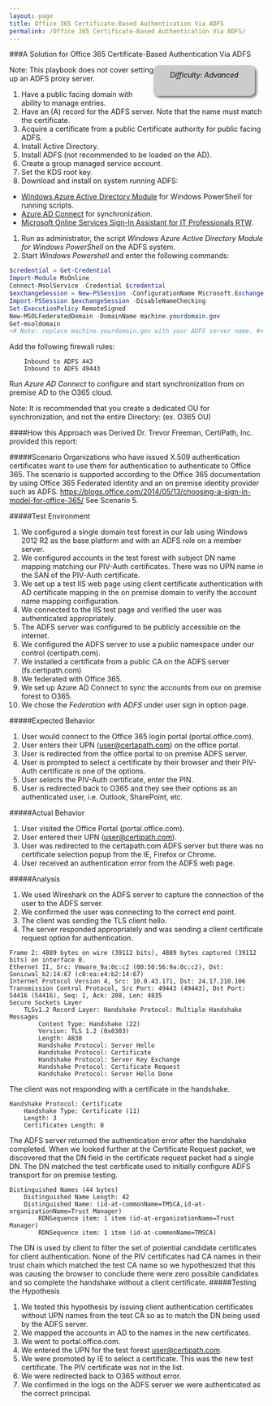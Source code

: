 ```yaml
---
layout: page
title: Office 365 Certificate-Based Authentication Via ADFS
permalink: /Office 365 Certificate-Based Authentication Via ADFS/
---
```

###A Solution for Office 365 Certificate-Based Authentication Via ADFS
<!--- The code below creates a difficulty identifier on the page, which can either 
be Beginner, Moderate, or Advanced depending on the technical knowledge required to 
complete the procedure. The example below includes text that mark the document as 
'Advanced', this string can be changed as needed.-->
<div style="float:right; padding:10px; margin-right:20px; border-radius:10px; width:180px; 
height:40px; box-shadow:3px 3px 5px 0px; text-align:center; background-color:#CCC; color:#666666">
<div style="color:#000000">
<em>Difficulty: Advanced</em>
</div>
</div>

Note: This playbook does not cover setting up an ADFS proxy server.

1. Have a public facing domain with ability to manage entries.
1. Have an (A) record for the ADFS server.  Note that the name must match the certificate.
1. Acquire a certificate from a public Certificate authority for public facing ADFS.
1. Install Active Directory.
1. Install ADFS (not recommended to be loaded on the AD).
1. Create a group managed service account.
1. Set the KDS root key.
1. Download and install on system running ADFS:
  * [Windows Azure Active Directory Module](http://go.microsoft.com/fwlink/p/?linkid=236297) for Windows PowerShell for running scripts.
  * [Azure AD Connect](http://go.microsoft.com/fwlink/?LinkId=615771) for synchronization.
  * [Microsoft Online Services Sign-In Assistant for IT Professionals RTW](https://www.microsoft.com/en-us/download/details.aspx?id=28177).

1. Run as administrator, the script _Windows Azure Active Directory Module for Windows PowerShell_
on the ADFS system.
1. Start _Windows Powershell_ and enter the following commands:

 ```powershell
$credential = Get-Credential 
Import-Module MsOnline
Connect-MsolService -Credential $credential
$exchangeSession = New-PSSession -ConfigurationName Microsoft.Exchange -ConnectionUri "https://outlook.office365.com/powershell-liveid/" -Credential $credential -Authentication "Basic" -AllowRedirection
Import-PSSession $exchangeSession -DisableNameChecking
Set-ExecutionPolicy RemoteSigned
New-MSOLFederatedDomain -DomainName machine.yourdomain.gov
Get-msoldomain
<# Note: replace machine.yourdomain.gov with your ADFS server name. #>
```  

Add the following firewall rules:  

```
    Inbound to ADFS 443  
    Inbound to ADFS 49443  
```

Run _Azure AD Connect_ to configure and start synchronization from on premise AD to the O365 cloud.

Note: It is recommended that you create a dedicated OU for synchronization, and not the entire Directory: (ex. O365 OU)

####How this Approach was Derived
Dr. Trevor Freeman, CertiPath, Inc. provided this report:

#####Scenario
Organizations who have issued X.509 authentication certificates want to use them for authentication to authenticate to Office 365. The scenario is supported according to the Office 365 documentation by using Office 365 Federated Identity and an on premise identity provider such as ADFS.
https://blogs.office.com/2014/05/13/choosing-a-sign-in-model-for-office-365/
See Scenario 5.

#####Test Environment
1. We configured a single domain test forest in our lab using Windows 2012 R2 as the base platform and with an ADFS role on a member server.  
1. We configured accounts in the test forest with subject DN name mapping matching our PIV-Auth certificates. There was no UPN name in the SAN of the PIV-Auth certificate.  
1. We set up a test IIS web page using client certificate authentication with AD certificate mapping in the on premise domain to verify the account name mapping configuration.  
1. We connected to the IIS test page and verified the user was authenticated appropriately.  
1. The ADFS server was configured to be publicly accessible on the internet.  
1. We configured the ADFS server to use a public namespace under our control (certipath.com).  
1. We installed a certificate from a public CA on the ADFS server (fs.certipath.com)  
1. We federated with Office 365.  
1. We set up Azure AD Connect to sync the accounts from our on premise forest to O365.  
1. We chose the _Federation with ADFS_ under user sign in option page.  

#####Expected Behavior
1. User would connect to the Office 365 login portal (portal.office.com).  
1. User enters their UPN (user@certapath.com) on the office portal.  
1. User is redirected from the office portal to on premise ADFS server.  
1. User is prompted to select a certificate by their browser and their PIV-Auth certificate is one of the options.  
1. User selects the PIV-Auth certificate, enter the PIN.  
1. User is redirected back to O365 and they see their options as an authenticated user, i.e. Outlook, SharePoint, etc.  

#####Actual Behavior
1. User visited the Office Portal (portal.office.com).  
1. User entered their UPN (user@certipath.com).  
1. User was redirected to the certapath.com ADFS server but there was no certificate selection popup from the IE, Firefox or Chrome.   
1. User received an authentication error from the ADFS web page.  

#####Analysis
1. We used Wireshark on the ADFS server to capture the connection of the user to the ADFS server.  
1. We confirmed the user was connecting to the correct end point.  
1. The client was sending the TLS client hello.  
1. The server responded appropriately and was sending a client certificate request option for authentication.  

```text
Frame 2: 4889 bytes on wire (39112 bits), 4889 bytes captured (39112 bits) on interface 0.  
Ethernet II, Src: Vmware_9a:0c:c2 (00:50:56:9a:0c:c2), Dst: Sonicwal_b2:14:67 (c0:ea:e4:b2:14:67)
Internet Protocol Version 4, Src: 10.0.43.171, Dst: 24.17.210.106
Transmission Control Protocol, Src Port: 49443 (49443), Dst Port: 54416 (54416), Seq: 1, Ack: 208, Len: 4835
Secure Sockets Layer
    TLSv1.2 Record Layer: Handshake Protocol: Multiple Handshake Messages
        Content Type: Handshake (22)
        Version: TLS 1.2 (0x0303)
        Length: 4830
        Handshake Protocol: Server Hello
        Handshake Protocol: Certificate
        Handshake Protocol: Server Key Exchange
        Handshake Protocol: Certificate Request
        Handshake Protocol: Server Hello Done
```
The client was not responding with a certificate in the handshake.  

```text
Handshake Protocol: Certificate
    Handshake Type: Certificate (11)
    Length: 3
    Certificates Length: 0
```
The ADFS server returned the authentication error after the handshake completed. 
When we looked further at the Certificate Request packet, we discovered that the DN field in the certificate request packet had a single DN. The DN matched the test certificate used to initially configure ADFS transport for on premise testing. 
```text
Distinguished Names (44 bytes)
    Distinguished Name Length: 42
    Distinguished Name: (id-at-commonName=TMSCA,id-at-organizationName=Trust Manager)
        RDNSequence item: 1 item (id-at-organizationName=Trust Manager)
        RDNSequence item: 1 item (id-at-commonName=TMSCA)
```
The DN is used by client to filter the set of potential candidate certificates for client authentication. None of the PIV certificates had CA names in their trust chain which matched the test CA name so we hypothesized that this was causing the browser to conclude there were zero possible candidates and so complete the handshake without a client certificate.
#####Testing the Hypothesis
1. We tested this hypothesis by issuing client authentication certificates without UPN names from the test CA so as to match the DN being used by the ADFS server.
1. We mapped the accounts in AD to the names in the new certificates.  
1. We went to portal.office.com.  
1. We entered the UPN for the test forest user@certipath.com.  
1. We were promoted by IE to select a certificate. This was the new test certificate. The PIV certificate was not in the list.  
1. We were redirected back to O365 without error.  
1. We confirmed in the logs on the ADFS server we were authenticated as the correct principal.   
